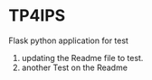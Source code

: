 # TP4IPS
Flask python application for test 


1. updating the Readme file to test.
2. another Test  on the Readme
